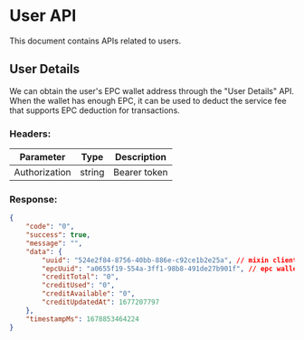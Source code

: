 # User API

This document contains APIs related to users.

## User Details

<APIEndpoint method="GET" url="/users/me" />

We can obtain the user's EPC wallet address through the "User Details" API. When the wallet has enough EPC, it can be used to deduct the service fee that supports EPC deduction for transactions.

### Headers:

| Parameter     | Type   | Description  |
| ------------- | ------ | ------------ |
| Authorization | string | Bearer token |

### Response:

```json
{
    "code": "0",
    "success": true,
    "message": "",
    "data": {
        "uuid": "524e2f84-8756-40bb-886e-c92ce1b2e25a", // mixin client_id
        "epcUuid": "a0655f19-554a-3ff1-98b8-491de27b901f", // epc wallet client_id
        "creditTotal": "0",
        "creditUsed": "0",
        "creditAvailable": "0",
        "creditUpdatedAt": 1677207797
    },
    "timestampMs": 1678853464224
}
```